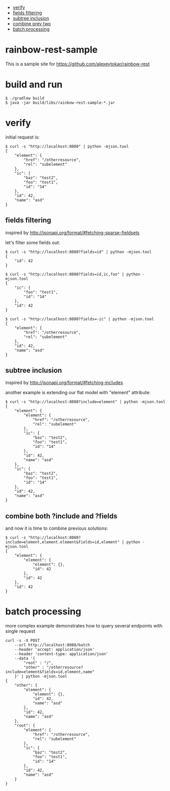 * [verify](#verify)
 * [fields filtering](#fields-filtering)
 * [subtree inclusion](#subtree-inclusion)
 * [combine prev two](#combine-both-include-and-fields)
* [batch processing](#batch-processing)

# rainbow-rest-sample
This is a sample site for https://github.com/alexeytokar/rainbow-rest

# build and run
```shell
$ ./gradlew build
$ java -jar build/libs/rainbow-rest-sample-*.jar
```

# verify
initial request is:
```shell
$ curl -s "http://localhost:8080" | python -mjson.tool
{
    "element": {
        "href": "/otherresource",
        "rel": "subelement"
    },
    "ic": {
        "baz": "test2",
        "foo": "test1",
        "id": "14"
    },
    "id": 42,
    "name": "asd"
}
```

## fields filtering
inspired by http://jsonapi.org/format/#fetching-sparse-fieldsets

let's filter some fields out:
```shell
$ curl -s "http://localhost:8080?fields=id" | python -mjson.tool
{
    "id": 42
}

$ curl -s "http://localhost:8080?fields=id,ic,foo" | python -mjson.tool
{
    "ic": {
        "foo": "test1",
        "id": "14"
    },
    "id": 42
}

$ curl -s "http://localhost:8080?fields=-ic" | python -mjson.tool
{
    "element": {
        "href": "/otherresource",
        "rel": "subelement"
    },
    "id": 42,
    "name": "asd"
}
```

## subtree inclusion
inspired by http://jsonapi.org/format/#fetching-includes

another example is extending our flat model with "element" attribute:
```shell
$ curl -s "http://localhost:8080?include=element" | python -mjson.tool
{
    "element": {
        "element": {
            "href": "/otherresource",
            "rel": "subelement"
        },
        "ic": {
            "baz": "test2",
            "foo": "test1",
            "id": "14"
        },
        "id": 42,
        "name": "asd"
    },
    "ic": {
        "baz": "test2",
        "foo": "test1",
        "id": "14"
    },
    "id": 42,
    "name": "asd"
}
```

## combine both ?include and ?fields
and now it is time to combine previous solutions:
```shell
$ curl -s "http://localhost:8080?include=element,element.element&fields=id,element" | python -mjson.tool
{
    "element": {
        "element": {
            "element": {},
            "id": 42
        },
        "id": 42
    },
    "id": 42
}
```

# batch processing
more complex example demonstrates how to query several endpoints with single request
```shell
curl -s -X POST
    --url http://localhost:8080/batch
    --header 'accept: application/json'
    --header 'content-type: application/json'
    --data '{
        "root" : "/",
        "other" : "/otherresource?include=element&fields=id,element,name"
    }' | python -mjson.tool
{
    "other": {
        "element": {
            "element": {},
            "id": 42,
            "name": "asd"
        },
        "id": 42,
        "name": "asd"
    },
    "root": {
        "element": {
            "href": "/otherresource",
            "rel": "subelement"
        },
        "ic": {
            "baz": "test2",
            "foo": "test1",
            "id": "14"
        },
        "id": 42,
        "name": "asd"
    }
}
```
